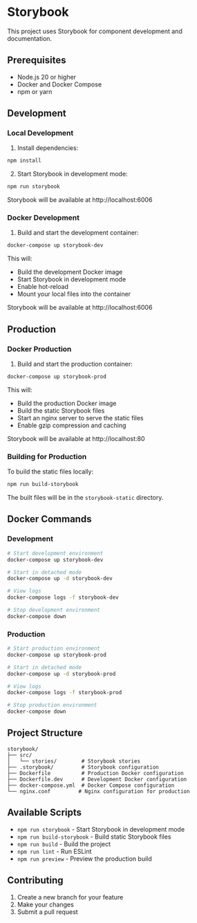 # Storybook

This project uses Storybook for component development and documentation.

## Prerequisites

- Node.js 20 or higher
- Docker and Docker Compose
- npm or yarn

## Development

### Local Development

1. Install dependencies:
```bash
npm install
```

2. Start Storybook in development mode:
```bash
npm run storybook
```

Storybook will be available at http://localhost:6006

### Docker Development

1. Build and start the development container:
```bash
docker-compose up storybook-dev
```

This will:
- Build the development Docker image
- Start Storybook in development mode
- Enable hot-reload
- Mount your local files into the container

Storybook will be available at http://localhost:6006

## Production

### Docker Production

1. Build and start the production container:
```bash
docker-compose up storybook-prod
```

This will:
- Build the production Docker image
- Build the static Storybook files
- Start an nginx server to serve the static files
- Enable gzip compression and caching

Storybook will be available at http://localhost:80

### Building for Production

To build the static files locally:
```bash
npm run build-storybook
```

The built files will be in the `storybook-static` directory.

## Docker Commands

### Development
```bash
# Start development environment
docker-compose up storybook-dev

# Start in detached mode
docker-compose up -d storybook-dev

# View logs
docker-compose logs -f storybook-dev

# Stop development environment
docker-compose down
```

### Production
```bash
# Start production environment
docker-compose up storybook-prod

# Start in detached mode
docker-compose up -d storybook-prod

# View logs
docker-compose logs -f storybook-prod

# Stop production environment
docker-compose down
```

## Project Structure

```
storybook/
├── src/
│   └── stories/        # Storybook stories
├── .storybook/         # Storybook configuration
├── Dockerfile          # Production Docker configuration
├── Dockerfile.dev      # Development Docker configuration
├── docker-compose.yml  # Docker Compose configuration
└── nginx.conf         # Nginx configuration for production
```

## Available Scripts

- `npm run storybook` - Start Storybook in development mode
- `npm run build-storybook` - Build static Storybook files
- `npm run build` - Build the project
- `npm run lint` - Run ESLint
- `npm run preview` - Preview the production build

## Contributing

1. Create a new branch for your feature
2. Make your changes
3. Submit a pull request
